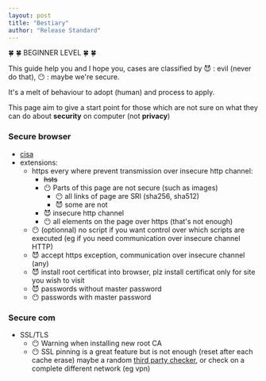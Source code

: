 ```yaml
---
layout: post
title: "Bestiary"
author: "Release Standard"
---
```

🍀 🍀 BEGINNER LEVEL 🍀 🍀


This guide help you and I hope you, cases are classified by 😈 : evil (never do that), 😶 : maybe we're secure.

It's a melt of behaviour to adopt (human) and process to apply.

This page aim to give a start point for those which are not sure on what they can do about **security** on computer (not **privacy**)


### Secure browser
 - [cisa](https://us-cert.cisa.gov/publications/securing-your-web-browser)
 - extensions:<br />
      - https every where prevent transmission over insecure http channel:
        - ~~hsts~~
        - 😶 Parts of this page are not secure (such as images)
            - 😶 all links of page are SRI (sha256, sha512)
            - 😈 some are not
        - 😈 insecure http channel
        - 😶 all elements on the page over https (that's not enough)
      - 😶 (optionnal) no script if you want control over which scripts are executed (eg if you need communication over insecure channel HTTP)
      - 😈 accept https exception, communication over insecure channel (any)
      - 😈 install root certificat into browser, plz install certificat only for site you wish to visit
      - 😈 passwords without master password
      - 😶 passwords with master password

### Secure com
  - SSL/TLS
    - 😶 Warning when installing new root CA
    - 😶 SSL pinning is a great feature but is not enough (reset after each cache erase) maybe a random [third party checker](https://releasestandard.github.io/hints/thirtPartyChecker), or check on a complete different network (eg vpn)
